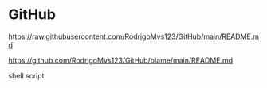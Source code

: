 # GitHub

https://raw.githubusercontent.com/RodrigoMvs123/GitHub/main/README.md


https://github.com/RodrigoMvs123/GitHub/blame/main/README.md

shell script 


